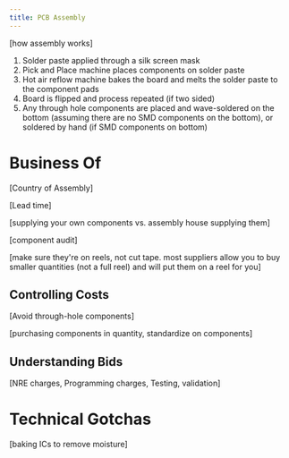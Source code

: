 ```yaml
---
title: PCB Assembly
---
```


[how assembly works]

 1. Solder paste applied through a silk screen mask
 2. Pick and Place machine places components on solder paste
 3. Hot air reflow machine bakes the board and melts the solder paste to the component pads
 4. Board is flipped and process repeated (if two sided)
 5. Any through hole components are placed and wave-soldered on the bottom (assuming there are no SMD components on the bottom), or soldered by hand (if SMD components on bottom)



# Business Of

[Country of Assembly]

[Lead time]

[supplying your own components vs. assembly house supplying them]

[component audit]

[make sure they're on reels, not cut tape. most suppliers allow you to buy smaller quantities (not a full reel) and will put them on a reel for you]

## Controlling Costs

[Avoid through-hole components]

[purchasing components in quantity, standardize on components]

## Understanding Bids

[NRE charges, Programming charges, Testing, validation]

# Technical Gotchas

[baking ICs to remove moisture]